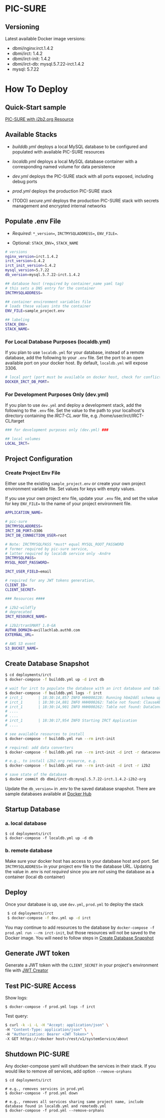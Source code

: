 # PIC-SURE

## Versioning

Latest available Docker image versions:

-   dbmi/nginx:irct.1.4.2
-   dbmi/irct: 1.4.2
-   dbmi/irct-init: 1.4.2
-   dbmi/irct-db: mysql.5.7.22-irct.1.4.2
-   mysql: 5.7.22

# How To Deploy

## Quick-Start sample

[PIC-SURE with i2b2.org Resource](quick-start/)

## Available Stacks

-   _builddb.yml_ deploys a local MySQL database to be configured and populated with available PIC-SURE resources

-   _localdb.yml_ deploys a local MySQL database container with a corresponding named volume for data persistence

-   _dev.yml_ deploys the PIC-SURE stack with all ports exposed, including debug ports

-   _prod.yml_ deploys the production PIC-SURE stack

-   (TODO) _secure.yml_ deploys the production PIC-SURE stack with secrets management and encrypted internal networks

## Populate .env File

-   _Required_: `*_version=`, `IRCTMYSQLADDRESS=`, `ENV_FILE=`.

-   Optional: `STACK_ENV=`, `STACK_NAME`

```bash
# versions
nginx_version=irct.1.4.2
irct_version=1.4.2
irct_init_version=1.4.2
mysql_version=5.7.22
db_version=mysql.5.7.22-irct.1.4.2

## database host (required by container_name yaml tag)
# this sets a DNS entry for the container
IRCTMYSQLADDRESS=

## container environment variables file
# loads these values into the container
ENV_FILE=sample_project.env

## labeling
STACK_ENV=
STACK_NAME=
```

### For Local Database Purposes (localdb.yml)

If you plan to use `localdb.yml` for your database, instead of a remote database, add the following to your `.env` file. Set the port to an open available port on your docker host. By default, `localdb.yml` will expose 3306.

```bash
# local port (port must be available on docker host, check for conflicts -Andre)
DOCKER_IRCT_DB_PORT=
```

### For Development Purposes Only (dev.yml)

If you plan to use `dev.yml` and deploy a development stack, add the following to the `.env` file. Set the value to the path to your localhost's directory containing the _IRCT-CL.war_ file, e.g. /home/user/irct/IRCT-CL/target

```bash
### for development purposes only (dev.yml) ###

## local volumes
LOCAL_IRCT=
```

## Project Configuration

### Create Project Env File

Either use the existing `sample_project.env` or create your own project environment variable file. Set values for keys with empty values.

If you use your own project env file, update your `.env` file, and set the value for key `ENV_FILE=` to the name of your project environment file.

```bash
APPLICATION_NAME=

# pic-sure
IRCTMYSQLADDRESS=
IRCT_DB_PORT=3306
IRCT_DB_CONNECTION_USER=root

# Note: IRCTMYSQLPASS *must* equal MYSQL_ROOT_PASSWORD
# former required by pic-sure service,
# latter required by localdb service only -Andre
IRCTMYSQLPASS=
MYSQL_ROOT_PASSWORD=

IRCT_USER_FIELD=email

# required for any JWT tokens generation,
CLIENT_ID=
CLIENT_SECRET=

### Resources ####

# i2b2-wildfly
# deprecated
IRCT_RESOURCE_NAME=

# i2b2/tranSMART 1.0-GA
AUTH0_DOMAIN=avillachlab.auth0.com
EXTERNAL_URL=

# AWS S3 event
S3_BUCKET_NAME=
```

## Create Database Snapshot

```bash
$ cd deployments/irct
$ docker-compose -f builddb.yml up -d irct db

# wait for irct to populate the database with an irct database and tables
$ docker-compose -f builddb.yml logs -f irct
# irct_1       | 18:30:14,857 INFO HHH000228: Running hbm2ddl schema update
# irct_1       | 18:30:14,881 INFO HHH000262: Table not found: ClauseAbstract
# irct_1       | 18:30:14,901 INFO HHH000262: Table not found: DataConverterImplementation
# ....
# ....
# irct_1       | 18:30:17,954 INFO Starting IRCT Application
# ....

# see available resources to install
$ docker-compose -f builddb.yml run --rm irct-init

# required: add data converters
$ docker-compose -f builddb.yml run --rm irct-init -d irct -r dataconverters

# e.g., to install i2b2.org resource, e.g.
$ docker-compose -f builddb.yml run --rm irct-init -d irct -r i2b2

# save state of the database
$ docker commit db dbmi/irct-db:mysql.5.7.22-irct.1.4.2-i2b2-org
```

Update the `db_version=` in .env to the saved database snapshot. There are sample databases available at [Docker Hub](https://hub.docker.com/r/dbmi/irct-db/)

## Startup Database

### a. local database

    $ cd deployments/irct
    $ docker-compose -f localdb.yml up -d db

### b. remote database

Make sure your docker host has access to your database host and port. Set `IRCTMYSQLADDRESS=` in your project env file to the database URL. Updating the value in .env is _not required_ since you are _not_ using the database as a container (local db container)

## Deploy

Once your database is up, use `dev.yml`, `prod.yml` to deploy the stack

```bash
 $ cd deployments/irct
 $ docker-compose -f dev.yml up -d irct
```

You may continue to add resources to the database by `docker-compose -f prod.yml run --rm irct-init`, but those resources will not be saved to the Docker image. You will need to follow steps in [Create Database Snapshot](#create-database-snapshot)

## Generate JWT token

Generate a JWT token with the `CLIENT_SECRET` in your project's environment file with [JWT Creator](https://github.com/hms-dbmi/jwt-creator.git)

## Test PIC-SURE Access

Show logs:

`$ docker-compose -f prod.yml logs -f irct`

Test query:

```bash
$ curl -k -i -L -H "Accept: application/json" \
-H "Content-Type: application/json" \
-H "Authorization: Bearer <JWT Token>" \
-X GET https://<docker host>/rest/v1/systemService/about
```

## Shutdown PIC-SURE

Any docker-compose yaml will shutdown the services in their stack. If you would like to remove _all_ services, add option `--remove-orphans`

    $ cd deployments/irct

    # e.g., removes services in prod.yml
    $ docker-compose -f prod.yml down

    # e.g., removes all services sharing same project name, include database found in localdb.yml and remotedb.yml
    $ docker-compose -f prod.yml --remove-orphans
